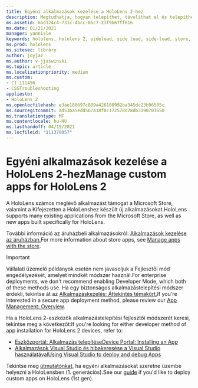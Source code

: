 ```yaml
---
title: Egyéni alkalmazások kezelése a HoloLens 2-hez
description: Megtudhatja, hogyan telepíthet, távolíthat el és telepíthet egyéni holografikus alkalmazásokat a HoloLens 2-eszközökön a Eszközportál és a Visual Studio.
ms.assetid: 6bd124c4-731c-4bcc-86c7-23f9b67ff616
ms.date: 01/21/2021
manager: yannisle
keywords: hololens, hololens 2, sideload, side load, side-load, store, uwp, app, install
ms.prod: hololens
ms.sitesec: library
author: joyjaz
ms.author: v-jjaswinski
ms.topic: article
ms.localizationpriority: medium
ms.custom:
- CI 111456
- CSSTroubleshooting
appliesto:
- HoloLens 2
ms.openlocfilehash: e3ae180697c889a426108992ba345dc23b96505c
ms.sourcegitcommit: ad53ba5edd567a18f0c172578d78db3190701650
ms.translationtype: MT
ms.contentlocale: hu-HU
ms.lasthandoff: 04/19/2021
ms.locfileid: "111378057"
---
```

# <a name="manage-custom-apps-for-hololens-2"></a><span data-ttu-id="a40d7-104">Egyéni alkalmazások kezelése a HoloLens 2-hez</span><span class="sxs-lookup"><span data-stu-id="a40d7-104">Manage custom apps for HoloLens 2</span></span>

<span data-ttu-id="a40d7-105">A HoloLens számos meglévő alkalmazást támogat a Microsoft Store, valamint a Kifejezetten a HoloLenshez készült új alkalmazásokat.</span><span class="sxs-lookup"><span data-stu-id="a40d7-105">HoloLens supports many existing applications from the Microsoft Store, as well as new apps built specifically for HoloLens.</span></span> 

<span data-ttu-id="a40d7-106">További információ az áruházbeli alkalmazásokról: [Alkalmazások kezelése az áruházban.](holographic-store-apps.md)</span><span class="sxs-lookup"><span data-stu-id="a40d7-106">For more information about store apps, see [Manage apps with the store](holographic-store-apps.md).</span></span>

> [!IMPORTANT]
> <span data-ttu-id="a40d7-107">Vállalati üzemelő példányok esetén nem javasoljuk a Fejlesztői mód engedélyezését, amelyet mindkét módszer használ.</span><span class="sxs-lookup"><span data-stu-id="a40d7-107">For enterprise deployments, we don't recommend enabling Developer Mode, which both of these methods use.</span></span> <span data-ttu-id="a40d7-108">Ha egy biztonságos alkalmazástelepítési módszer érdekli, tekintse át az [Alkalmazáskezelés: Áttekintés témakört.](app-deploy-overview.md)</span><span class="sxs-lookup"><span data-stu-id="a40d7-108">If you're interested in a secure app deployment method, please review our [App Management: Overview](app-deploy-overview.md).</span></span>

<span data-ttu-id="a40d7-109">Ha a HoloLens 2-eszközök alkalmazástelepítési fejlesztői módszerét keresi, tekintse meg a következőt:</span><span class="sxs-lookup"><span data-stu-id="a40d7-109">If you're looking for either developer method of app installation for HoloLens 2 devices, refer to:</span></span>
- [<span data-ttu-id="a40d7-110">Eszközportál: Alkalmazás telepítése</span><span class="sxs-lookup"><span data-stu-id="a40d7-110">Device Portal: Installing an App</span></span>](https://docs.microsoft.com/windows/mixed-reality/develop/platform-capabilities-and-apis/using-the-windows-device-portal#installing-an-app)
- [<span data-ttu-id="a40d7-111">Alkalmazások Visual Studio és hibakeresése a Visual Studio használatával</span><span class="sxs-lookup"><span data-stu-id="a40d7-111">Using Visual Studio to deploy and debug Apps</span></span>](https://docs.microsoft.com/windows/mixed-reality/develop/platform-capabilities-and-apis/using-visual-studio)

<span data-ttu-id="a40d7-112">Tekintse meg [útmutatónkat,](holographic-custom-apps.md) ha egyéni alkalmazásokat szeretne üzembe helyezni a HoloLensben (1. generációs).</span><span class="sxs-lookup"><span data-stu-id="a40d7-112">See our [guide](holographic-custom-apps.md) if you'd like to deploy custom apps on HoloLens (1st gen).</span></span>